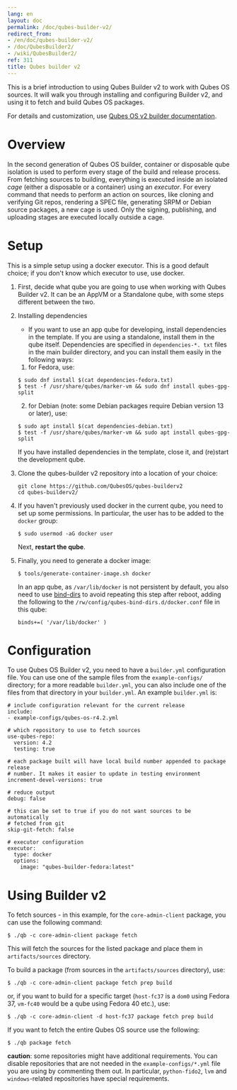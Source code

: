 ```yaml
---
lang: en
layout: doc
permalink: /doc/qubes-builder-v2/
redirect_from:
- /en/doc/qubes-builder-v2/
- /doc/QubesBuilder2/
- /wiki/QubesBuilder2/
ref: 311
title: Qubes builder v2
---
```


This is a brief introduction to using Qubes Builder v2 to work with Qubes OS
sources. It will walk you through installing and configuring Builder v2, and
using it to fetch and build Qubes OS packages.

For details and customization, use [Qubes OS v2 builder documentation](https://github.com/QubesOS/qubes-builderv2/).

# Overview

In the second generation of Qubes OS builder, container or disposable qube
isolation is used to perform every stage of the build and release process.
From fetching sources to building, everything is executed inside an isolated
*cage* (either a disposable or a container) using an *executor*. For every
command that needs to perform an action on sources, like cloning and
verifying Git repos, rendering a SPEC file, generating SRPM or Debian
source packages, a new cage is used. Only the signing, publishing, and
uploading stages are executed locally outside a cage.


# Setup

This is a simple setup using a docker executor. This is a good default choice;
if you don't know which executor to use, use docker.

1. First, decide what qube you are going to use when working with Qubes
   Builder v2. It can be an AppVM or a Standalone qube, with some steps
   different between the two.

2. Installing dependencies

   - If you want to use an app qube for developing, install dependencies in the template.
   If you are using a standalone, install them in the qube itself.
    Dependencies are specified in `dependencies-*.
   txt` files in the main builder directory, and you can install them easily
   in the following ways:
   1. for Fedora, use:

    ```shell
    $ sudo dnf install $(cat dependencies-fedora.txt)
    $ test -f /usr/share/qubes/marker-vm && sudo dnf install qubes-gpg-split
   ```
   2. for Debian (note: some Debian packages require Debian version 13 or
      later), use:

    ```shell
    $ sudo apt install $(cat dependencies-debian.txt)
    $ test -f /usr/share/qubes/marker-vm && sudo apt install qubes-gpg-split
   ```

    If you have installed dependencies in the template, close it, and
    (re)start the development qube.

3. Clone the qubes-builder v2 repository into a location of your choice:

    ```shell
    git clone https://github.com/QubesOS/qubes-builderv2
    cd qubes-builderv2/
    ```

4. If you haven't previously used docker in the current qube, you need to set up
   some permissions. In particular, the user has to be added to the `docker`
   group:

    ```shell
   $ sudo usermod -aG docker user
    ```
    Next, **restart the qube**.

5. Finally, you need to generate a docker image:

    ```shell
   $ tools/generate-container-image.sh docker
    ```

   In an app qube, as `/var/lib/docker` is not persistent by default, you also
   need to use [bind-dirs](/doc/bind-dirs/) to avoid repeating this step after reboot, adding
   the following to the `/rw/config/qubes-bind-dirs.d/docker.conf` file in
   this qube:

   ```
   binds+=( '/var/lib/docker' )
   ```

# Configuration

To use Qubes OS Builder v2, you need to have a `builder.yml` configuration file.
You can use one of the sample files from the `example-configs/` directory; for a
more readable `builder.yml`, you can also include one of the files from that
directory in your `builder.yml`. An example `builder.yml` is:

```
# include configuration relevant for the current release
include:
- example-configs/qubes-os-r4.2.yml

# which repository to use to fetch sources
use-qubes-repo:
  version: 4.2
  testing: true

# each package built will have local build number appended to package release
# number. It makes it easier to update in testing environment
increment-devel-versions: true

# reduce output
debug: false

# this can be set to true if you do not want sources to be automatically
# fetched from git
skip-git-fetch: false

# executor configuration
executor:
  type: docker
  options:
    image: "qubes-builder-fedora:latest"
```


# Using Builder v2

To fetch sources - in this example, for the `core-admin-client` package, you
can use the following command:

```shell
$ ./qb -c core-admin-client package fetch
```

This will fetch the sources for the listed package and place them in
`artifacts/sources` directory.

To build a package (from sources in the `artifacts/sources` directory), use:

```shell
$ ./qb -c core-admin-client package fetch prep build
```

or, if you want to build for a specific target (`host-fc37` is a `dom0`
using Fedora 37, `vm-fc40` would be a qube using Fedora 40 etc.), use:

```shell
$ ./qb -c core-admin-client -d host-fc37 package fetch prep build
```

If you want to fetch the entire Qubes OS source use the following:

```shell
$ ./qb package fetch
```

**caution**: some repositories might have additional requirements. You can
disable repositories that are not needed in the `example-configs/*.yml`
file you are using by commenting them out. In particular, `python-fido2`,
`lvm` and `windows`-related repositories have special requirements.

